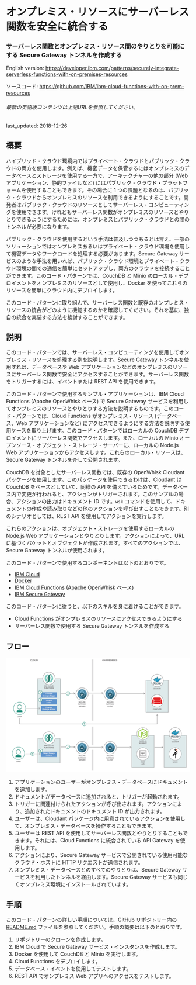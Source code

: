 # オンプレミス・リソースにサーバーレス関数を安全に統合する

### サーバーレス関数とオンプレミス・リソース間のやりとりを可能にする Secure Gateway トンネルを作成する

English version: https://developer.ibm.com/patterns/securely-integrate-serverless-functions-with-on-premises-resources

ソースコード: https://github.com/IBM/ibm-cloud-functions-with-on-prem-resources

###### 最新の英語版コンテンツは上記URLを参照してください。
last_updated: 2018-12-26

 
## 概要

ハイブリッド・クラウド環境内ではプライベート・クラウドとパブリック・クラウドの両方を使用します。例えば、機密データを保管するにはオンプレミスのデータベースとストレージを使用する一方で、アーキテクチャーの他の部分 (Web アプリケーション、静的ファイルなど) にはパブリック・クラウド・プラットフォームを使用することもできます。その場合に 1 つの課題となるのは、パブリック・クラウドからオンプレミスのリソースを利用できるようにすることです。開発者はパブリック・クラウドのリソースとしてサーバーレス・コンピューティングを使用できます。けれどもサーバーレス関数がオンプレミスのリソースとやりとりできるようにするためには、オンプレミスとパブリック・クラウドとの間のトンネルが必要になります。

パブリック・クラウドを使用するという手法は普及しつつあるとは言え、一部のソリューションではオンプレミスあるいはプライベート・クラウド環境を使用して機密データやワークロードを処理する必要があります。Secure Gateway サービスのような手法を用いれば、パブリック・クラウド環境とプライベート・クラウド環境の間での通信を簡単にセットアップし、両方のクラウドを接続することができます。このコード・パターンでは、CouchDB と Minio のローカル・デプロイメントをオンプレミスのリソースとして使用し、Docker を使ってこれらのリソースを簡単にクラウド内にデプロイします。

このコード・パターンに取り組んで、サーバーレス関数と既存のオンプレミス・リソースの統合がどのように機能するのかを確認してください。それを基に、独自の統合を実装する方法を検討することができます。

## 説明

このコード・パターンでは、サーバーレス・コンピューティングを使用してオンプレミス・リソースを処理する例を説明します。Secure Gateway トンネルを使用すれば、データベースや Web アプリケーションなどのオンプレミスのリソースにサーバーレス関数で安全にアクセスすることができます。サーバーレス関数をトリガーするには、イベントまたは REST API を使用できます。

このコード・パターンで使用するサンプル・アプリケーションは、IBM Cloud Functions (Apache OpenWhisk ベース) で Secure Gateway サービスを利用してオンプレミスのリソースとやりとりする方法を説明するものです。このコード・パターンでは、Cloud Functions がオンプレミス・リソース (データベース、Web アプリケーションなど) にアクセスできるようにする方法を説明する使用ケースを取り上げます。このコード・パターンではローカルの CouchDB デプロイメントにサーバーレス関数でアクセスします。また、ローカルの Minio オープンソース・オブジェクト・ストレージ・サーバーに、ロ―カルの Node.js Web アプリケーションからアクセスします。これらのローカル・リソースは、Secure Gateway トンネルを介して公開されます。

CouchDB を対象としたサーバーレス関数では、既存の OpenWhisk Cloudant パッケージを使用します。このパッケージを使用できるわけは、Cloudant は CouchDB をベースとしていて、同様の API を備えているためです。データベース内で変更が行われると、アクションがトリガーされます。このサンプルの場合、アクションの出力はドキュメント ID です。`wsk` コマンドを使用して、ドキュメントの作成や読み取りなどの他のアクションを呼び出すこともできます。別のシナリオとしては、REST API を使用してアクションを実行します。

これらのアクションは、オブジェクト・ストレージを使用するローカルの Node.js Web アプリケーションとやりとりします。アクションによって、URL に基づくバケットとオブジェクトが作成されます。すべてのアクションでは、Secure Gateway トンネルが使用されます。

このコード・パターンで使用するコンポーネントは以下のとおりです。

* [IBM Cloud](https://cloud.ibm.com/?cm_sp=ibmdev-_-developer-patterns-_-cloudreg)
* [Docker](https://www.docker.com)
* [IBM Cloud Functions](https://cloud.ibm.com/openwhisk?cm_sp=ibmdev-_-developer-patterns-_-cloudreg) (Apache OpenWhisk ベース)
* [IBM Secure Gateway](https://cloud.ibm.com/catalog/services/secure-gateway?cm_sp=ibmdev-_-developer-patterns-_-cloudreg)

このコード・パターンに従うと、以下のスキルを身に着けることができます。

* Cloud Functions がオンプレミスのリソースにアクセスできるようにする
* サーバーレス関数で使用する Secure Gateway トンネルを作成する

## フロー

![サーバーレス、ゲートウェイ、オンプレミス・リソースのフロー](./images/integrate-serverless-on-premises-flow-diagram.png)

1. アプリケーションのユーザーがオンプレミス・データベースにドキュメントを追加します。
1. ドキュメントがデータベースに追加されると、トリガーが起動されます。
1. トリガーに関連付けられたアクションが呼び出されます。アクションにより、追加されたドキュメントのドキュメント ID が出力されます。
1. ユーザーは、Cloudant パッケージ内に用意されているアクションを使用して、オンプレミス・データベースを操作することもできます。
1. ユーザーは REST API を使用してサーバーレス関数とやりとりすることもできます。それには、Cloud Functions に統合されている API Gateway を使用します。
1. アクションにより、Secure Gateway サービスで公開されている使用可能なクラウド・ホストに HTTP リクエストが送信されます。
1. オンプレミス・データベースとのすべてのやりとりは、Secure Gateway サービスを利用したトンネルを経由します。Secure Gateway サービスも同じくオンプレミス環境にインストールされています。

## 手順

このコード・パターンの詳しい手順については、GitHub リポジトリー内の [README.md](https://github.com/IBM/ibm-cloud-functions-with-on-prem-resources/blob/master/README.md) ファイルを参照してください。手順の概要は以下のとおりです。

1. リポジトリーのクローンを作成します。
1. IBM Cloud で Secure Gateway サービス・インスタンスを作成します。
1. Docker を使用して CouchDB と Minio を実行します。
1. Cloud Functions をデプロイします。
1. データベース・イベントを使用してテストします。
1. REST API でオンプレミス Web アプリへのアクセスをテストします。
